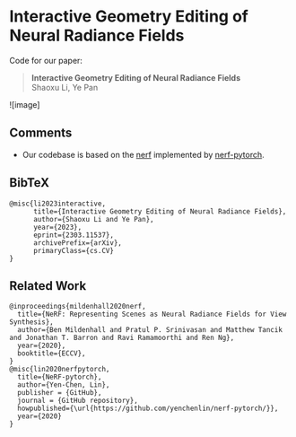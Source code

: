 # Interactive Geometry Editing of Neural Radiance Fields
Code for our paper:
> **Interactive Geometry Editing of Neural Radiance Fields**
> <br>Shaoxu Li, Ye Pan<br>

![image]






## Comments

- Our codebase is based on the [nerf](https://github.com/bmild/nerf) implemented by [nerf-pytorch](https://github.com/yenchenlin/nerf-pytorch).
## BibTeX

```
@misc{li2023interactive,
      title={Interactive Geometry Editing of Neural Radiance Fields}, 
      author={Shaoxu Li and Ye Pan},
      year={2023},
      eprint={2303.11537},
      archivePrefix={arXiv},
      primaryClass={cs.CV}
}
```
## Related Work

```
@inproceedings{mildenhall2020nerf,
  title={NeRF: Representing Scenes as Neural Radiance Fields for View Synthesis},
  author={Ben Mildenhall and Pratul P. Srinivasan and Matthew Tancik and Jonathan T. Barron and Ravi Ramamoorthi and Ren Ng},
  year={2020},
  booktitle={ECCV},
}
@misc{lin2020nerfpytorch,
  title={NeRF-pytorch},
  author={Yen-Chen, Lin},
  publisher = {GitHub},
  journal = {GitHub repository},
  howpublished={\url{https://github.com/yenchenlin/nerf-pytorch/}},
  year={2020}
}
```
